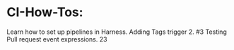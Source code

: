 # CI-How-Tos: 
Learn how to set up pipelines in Harness.
Adding Tags trigger 2. #3
Testing Pull request event expressions. 23
